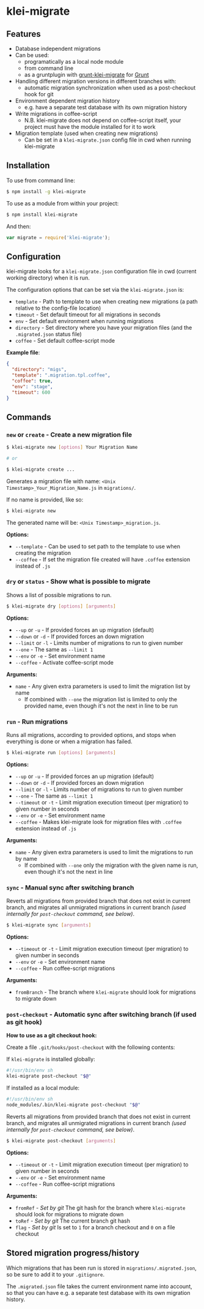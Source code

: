 klei-migrate
==================

## Features

* Database independent migrations
* Can be used:
   * programatically as a local node module
   * from command line
   * as a gruntplugin with [grunt-klei-migrate](https://github.com/klei/grunt-klei-migrate) for [Grunt](http://gruntjs.com/)
* Handling different migration versions in different branches with:
   * automatic migration synchronization when used as a post-checkout hook for git
* Environment dependent migration history
   * e.g. have a separate test database with its own migration history
* Write migrations in coffee-script
   * N.B. klei-migrate does not depend on coffee-script itself, your project must have the module installed for it to work
* Migration template (used when creating new migrations)
   * Can be set in a `klei-migrate.json` config file in cwd when running klei-migrate

## Installation

To use from command line:

```bash
$ npm install -g klei-migrate
```

To use as a module from within your project:

```bash
$ npm install klei-migrate
```

And then:

```javascript
var migrate = require('klei-migrate');
```

## Configuration

klei-migrate looks for a `klei-migrate.json` configuration file in cwd (current working directory) when it is run.

The configuration options that can be set via the `klei-migrate.json` is:

* `template` - Path to template to use when creating new migrations (a path relative to the config-file location)
* `timeout` - Set default timeout for all migrations in seconds
* `env` - Set default environment when running migrations
* `directory` - Set directory where you have your migration files (and the `.migrated.json` status file)
* `coffee` - Set default coffee-script mode

**Example file**:

```json
{
  "directory": "migs",
  "template": ".migration.tpl.coffee",
  "coffee": true,
  "env": "stage",
  "timeout": 600
}
```

## Commands

### `new` or `create` - Create a new migration file

```bash
$ klei-migrate new [options] Your Migration Name

# or

$ klei-migrate create ...
```

Generates a migration file with name: `<Unix Timestamp>_Your_Migration_Name.js` in `migrations/`.

If no name is provided, like so:

```bash
$ klei-migrate new
```

The generated name will be: `<Unix Timestamp>_migration.js`.

**Options:**

* `--template` - Can be used to set path to the template to use when creating the migration
* `--coffee` - If set the migration file created will have `.coffee` extension instead of `.js`

### `dry` or `status` - Show what is possible to migrate

Shows a list of possible migrations to run.

```bash
$ klei-migrate dry [options] [arguments]
```

**Options:**

* `--up` or `-u` - If provided forces an up migration (default)
* `--down` or `-d` - If provided forces an down migration
* `--limit` or `-l` - Limits number of migrations to run to given number
* `--one` - The same as `--limit 1`
* `--env` or `-e` - Set environment name
* `--coffee` - Activate coffee-script mode

**Arguments:**

* `name` - Any given extra parameters is used to limit the migration list by name
  * If combined with `--one` the migration list is limited to only the provided name, even though it's not the next in line to be run

### `run` - Run migrations

Runs all migrations, according to provided options, and stops when everything is done or when a migration has failed.

```bash
$ klei-migrate run [options] [arguments]
```

**Options:**

* `--up` or `-u` - If provided forces an up migration (default)
* `--down` or `-d` - If provided forces an down migration
* `--limit` or `-l` - Limits number of migrations to run to given number
* `--one` - The same as `--limit 1`
* `--timeout` or `-t` - Limit migration execution timeout (per migration) to given number in seconds
* `--env` or `-e` - Set environment name
* `--coffee` - Makes klei-migrate look for migration files with `.coffee` extension instead of `.js`

**Arguments:**

* `name` - Any given extra parameters is used to limit the migrations to run by name
  * If combined with `--one` only the migration with the given name is run, even though it's not the next in line

### `sync` - Manual sync after switching branch

Reverts all migrations from provided branch that does not exist in current branch,
and migrates all unmigrated migrations in current branch *(used internally for `post-checkout` command, see below)*.

```bash
$ klei-migrate sync [arguments]
```

**Options:**

* `--timeout` or `-t` - Limit migration execution timeout (per migration) to given number in seconds
* `--env` or `-e` - Set environment name
* `--coffee` - Run coffee-script migrations

**Arguments:**

* `fromBranch` - The branch where `klei-migrate` should look for migrations to migrate down

### `post-checkout` - Automatic sync after switching branch (if used as git hook)

**How to use as a git checkout hook:**

Create a file `.git/hooks/post-checkout` with the following contents:

If `klei-migrate` is installed globally:

```bash
#!/usr/bin/env sh
klei-migrate post-checkout "$@"
```

If installed as a local module:

```bash
#!/usr/bin/env sh
node_modules/.bin/klei-migrate post-checkout "$@"
```

Reverts all migrations from provided branch that does not exist in current branch,
and migrates all unmigrated migrations in current branch *(used internally for `post-checkout` command, see below)*.

```bash
$ klei-migrate post-checkout [arguments]
```

**Options:**

* `--timeout` or `-t` - Limit migration execution timeout (per migration) to given number in seconds
* `--env` or `-e` - Set environment name
* `--coffee` - Run coffee-script migrations

**Arguments:**

* `fromRef` - *Set by git* The git hash for the branch where `klei-migrate` should look for migrations to migrate down
* `toRef` - *Set by git* The current branch git hash
* `flag` - *Set by git* Is set to `1` for a branch checkout and `0` on a file checkout

## Stored migration progress/history

Which migrations that has been run is stored in `migrations/.migrated.json`, so be sure to add it to your `.gitignore`.

The `.migrated.json` file takes the current environment name into account, so that you can have e.g. a separate test database with its own migration history.

